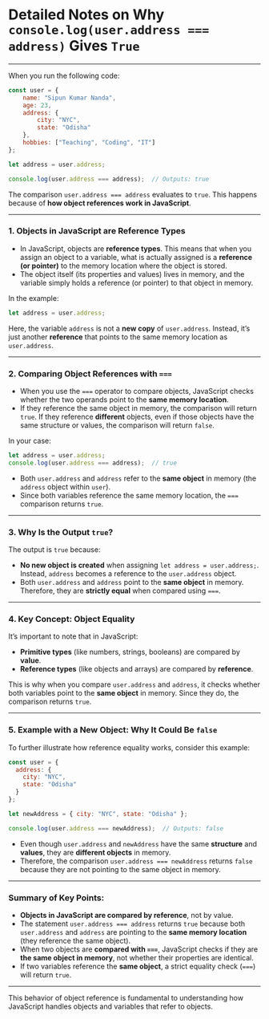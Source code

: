 
# Detailed Notes on Why `console.log(user.address === address)` Gives `True`

---

When you run the following code:

```javascript
const user = { 
    name: "Sipun Kumar Nanda",
    age: 23,
    address: {
        city: "NYC",
        state: "Odisha"
    },
    hobbies: ["Teaching", "Coding", "IT"]
};

let address = user.address;

console.log(user.address === address);  // Outputs: true
```

The comparison `user.address === address` evaluates to `true`. This happens because of **how object references work in JavaScript**.

---

### 1. **Objects in JavaScript are Reference Types**

- In JavaScript, objects are **reference types**. This means that when you assign an object to a variable, what is actually assigned is a **reference (or pointer)** to the memory location where the object is stored.
- The object itself (its properties and values) lives in memory, and the variable simply holds a reference (or pointer) to that object in memory.

In the example:

```javascript
let address = user.address;
```

Here, the variable `address` is not a **new copy** of `user.address`. Instead, it’s just another **reference** that points to the same memory location as `user.address`.

---

### 2. **Comparing Object References with `===`**

- When you use the `===` operator to compare objects, JavaScript checks whether the two operands point to the **same memory location**.
- If they reference the same object in memory, the comparison will return `true`. If they reference **different** objects, even if those objects have the same structure or values, the comparison will return `false`.

In your case:

```javascript
let address = user.address;
console.log(user.address === address);  // true
```

- Both `user.address` and `address` refer to the **same object** in memory (the `address` object within `user`).
- Since both variables reference the same memory location, the `===` comparison returns `true`.

---

### 3. **Why Is the Output `true`?**

The output is `true` because:

- **No new object is created** when assigning `let address = user.address;`. Instead, `address` becomes a reference to the `user.address` object.
- Both `user.address` and `address` point to the **same object** in memory. Therefore, they are **strictly equal** when compared using `===`.

---

### 4. **Key Concept: Object Equality**

It’s important to note that in JavaScript:

- **Primitive types** (like numbers, strings, booleans) are compared by **value**.
- **Reference types** (like objects and arrays) are compared by **reference**.

This is why when you compare `user.address` and `address`, it checks whether both variables point to the **same object** in memory. Since they do, the comparison returns `true`.

---

### 5. **Example with a New Object: Why It Could Be `false`**

To further illustrate how reference equality works, consider this example:

```javascript
const user = {
  address: {
    city: "NYC",
    state: "Odisha"
  }
};

let newAddress = { city: "NYC", state: "Odisha" };

console.log(user.address === newAddress);  // Outputs: false
```

- Even though `user.address` and `newAddress` have the same **structure** and **values**, they are **different objects** in memory.
- Therefore, the comparison `user.address === newAddress` returns `false` because they are not pointing to the same object in memory.

---

### Summary of Key Points:

- **Objects in JavaScript are compared by reference**, not by value.
- The statement `user.address === address` returns `true` because both `user.address` and `address` are pointing to the **same memory location** (they reference the same object).
- When two objects are **compared with `===`**, JavaScript checks if they are **the same object in memory**, not whether their properties are identical.
- If two variables reference the **same object**, a strict equality check (`===`) will return `true`.

---

This behavior of object reference is fundamental to understanding how JavaScript handles objects and variables that refer to objects.
```